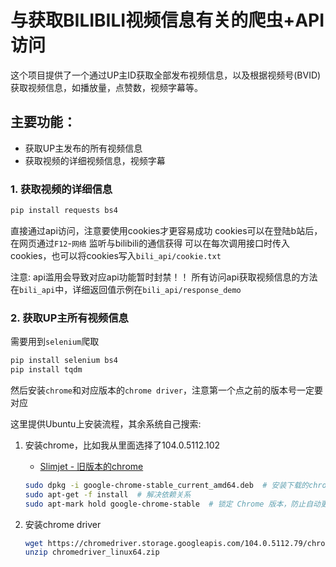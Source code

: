 # 与获取BILIBILI视频信息有关的爬虫+API访问

这个项目提供了一个通过UP主ID获取全部发布视频信息，以及根据视频号(BVID)获取视频信息，如播放量，点赞数，视频字幕等。

## 主要功能：
- 获取UP主发布的所有视频信息
- 获取视频的详细视频信息，视频字幕

### 1. 获取视频的详细信息

```bash
pip install requests bs4
```

直接通过api访问，注意要使用cookies才更容易成功
cookies可以在登陆b站后，在网页通过`F12`-`网络` 监听与bilibili的通信获得
可以在每次调用接口时传入cookies，也可以将cookies写入`bili_api/cookie.txt`

注意: api滥用会导致对应api功能暂时封禁！！
所有访问api获取视频信息的方法在`bili_api`中，详细返回值示例在`bili_api/response_demo`


### 2. 获取UP主所有视频信息
需要用到`selenium`爬取
```bash
pip install selenium bs4
pip install tqdm
```

然后安装`chrome`和对应版本的`chrome driver`，注意第一个点之前的版本号一定要对应

这里提供Ubuntu上安装流程，其余系统自己搜索: 
1. 安装chrome，比如我从里面选择了104.0.5112.102
    - [Slimjet - 旧版本的chrome](https://www.slimjet.com/chrome/google-chrome-old-version.php)
    
    ```bash
    sudo dpkg -i google-chrome-stable_current_amd64.deb  # 安装下载的chrome安装包
    sudo apt-get -f install  # 解决依赖关系
    sudo apt-mark hold google-chrome-stable  # 锁定 Chrome 版本，防止自动更新
    ```
   
2. 安装chrome driver
    ```bash
    wget https://chromedriver.storage.googleapis.com/104.0.5112.79/chromedriver_linux64.zip  # 获取104.0.5112.79版本的chromedriver
    unzip chromedriver_linux64.zip
    ```

